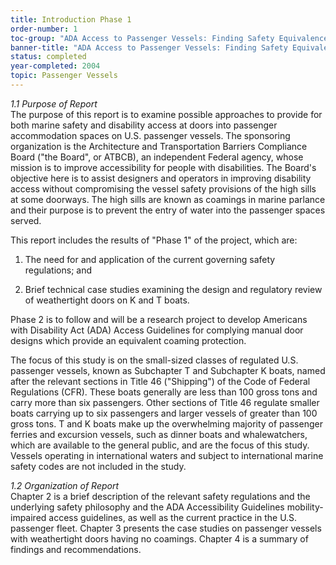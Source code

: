 ```yaml
---
title: Introduction Phase 1
order-number: 1
toc-group: "ADA Access to Passenger Vessels: Finding Safety Equivalence Solutions for Weathertight Doors with Coamings"
banner-title: "ADA Access to Passenger Vessels: Finding Safety Equivalence Solutions for Weathertight Doors with Coamings"
status: completed
year-completed: 2004
topic: Passenger Vessels
---
```


*1.1 Purpose of Report*\
The purpose of this report is to examine possible approaches to provide for both marine safety and disability access at doors into passenger accommodation spaces on U.S. passenger vessels. The sponsoring organization is the Architecture and Transportation Barriers Compliance Board ("the Board", or ATBCB), an independent Federal agency, whose mission is to improve accessibility for people with disabilities. The Board's objective here is to assist designers and operators in improving disability access without compromising the vessel safety provisions of the high sills at some doorways. The high sills are known as coamings in marine parlance and their purpose is to prevent the entry of water into the passenger spaces served.

This report includes the results of "Phase 1" of the project, which are:

1.  The need for and application of the current governing safety regulations; and

2.  Brief technical case studies examining the design and regulatory review of weathertight doors on K and T boats.

Phase 2 is to follow and will be a research project to develop Americans with Disability Act (ADA) Access Guidelines for complying manual door designs which provide an equivalent coaming protection.

The focus of this study is on the small-sized classes of regulated U.S. passenger vessels, known as Subchapter T and Subchapter K boats, named after the relevant sections in Title 46 ("Shipping") of the Code of Federal Regulations (CFR). These boats generally are less than 100 gross tons and carry more than six passengers. Other sections of Title 46 regulate smaller boats carrying up to six passengers and larger vessels of greater than 100 gross tons. T and K boats make up the overwhelming majority of passenger ferries and excursion vessels, such as dinner boats and whalewatchers, which are available to the general public, and are the focus of this study. Vessels operating in international waters and subject to international marine safety codes are not included in the study.

*1.2 Organization of Report*\
Chapter 2 is a brief description of the relevant safety regulations and the underlying safety philosophy and the ADA Accessibility Guidelines mobility-impaired access guidelines, as well as the current practice in the U.S. passenger fleet. Chapter 3 presents the case studies on passenger vessels with weathertight doors having no coamings. Chapter 4 is a summary of findings and recommendations.

